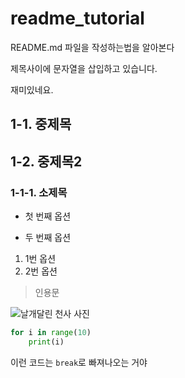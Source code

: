 # readme_tutorial
README.md 파일을 작성하는법을 알아본다

제목사이에 문자열을 삽입하고 있습니다.

재미있네요.

## 1-1. 중제목

## 1-2. 중제목2

### 1-1-1. 소제목

- 첫 번째 옵션

- 두 번째 옵션

1. 1번 옵션
2. 2번 옵션

>인용문


![날개달린 천사 사진](https://www.google.com/url?sa=i&url=https%3A%2F%2Fpixers.hk%2Fstickers%2Fengel-26037440&psig=AOvVaw1xsJys5fl_-Rgp6C8y1jd1&ust=1698221167490000&source=images&cd=vfe&opi=89978449&ved=0CBEQjRxqFwoTCLjvnv6cjoIDFQAAAAAdAAAAABAE)


```python
for i in range(10)
    print(i)
```

이런 코드는 `break`로 빠져나오는 거야
